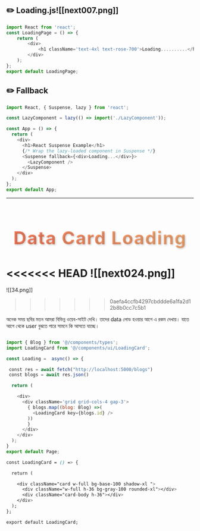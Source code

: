 ## ✏️ Loading.js![[next007.png]]

```js
import React from 'react';
const LoadingPage = () => {
    return (
        <div>
            <h1 className='text-4xl text-rose-700'>Loading..........</h1>
        </div>
    );
};
export default LoadingPage;
```

## ✏️ Fallback

```js
import React, { Suspense, lazy } from 'react';

const LazyComponent = lazy(() => import('./LazyComponent'));

const App = () => {
  return (
    <div>
      <h1>React Suspense Example</h1>
      {/* Wrap the lazy-loaded component in Suspense */}
      <Suspense fallback={<div>Loading...</div>}>
        <LazyComponent />
      </Suspense>
    </div>
  );
};
export default App;

```


---

<h1 style="
    background: linear-gradient(90deg, #ff7e5f, #feb47b);
    -webkit-background-clip: text;
    color: transparent;
    font-size: 3rem;
    font-weight: bold;
    text-shadow: 2px 2px 4px rgba(0, 0, 0, 0.2);
    letter-spacing: 2px;
    text-align: center;
    padding: 10px;
">
    Data Card Loading
</h1>

<<<<<<< HEAD
![[next024.png]]
=======
![[34.png]]
>>>>>>> 0aefa4ccfb4297cbddde6a1fa2d12b8b0cc7c5b1


অনেক সময় ছবির মতন আমরা বিভিন্ন ওয়েব-সাইট দেখি। তাদের data লোড হওয়ার আগে এ রকম দেখায়। যাতে আগে থেকে user বুঝতে পারে সামনে কি আসতে যাচ্ছে।


```js

import { Blog } from '@/components/types';
import LoadingCard from '@/components/ui/LoadingCard';

const Loading =  async() => {

 const res = await fetch("http://localhost:5000/blogs")
 const blogs = await res.json()

  return (

    <div>
      <div className='grid grid-cols-4 gap-3'>
        { blogs.map((blog: Blog) =>(
          <LoadingCard key={blogs.id} />
        ))    
        }
      </div>
    </div>
  );
}
export default Page;
```

```css
const LoadingCard = () => {

  return (

    <div className="card w-full bg-base-100 shadow-xl ">
      <div className="w-full h-36 bg-gray-100 rounded-xl"></div>
      <div className="card-body h-36"></div>
    </div>
  );
};

export default LoadingCard;
```

